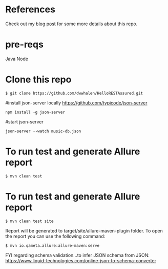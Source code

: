 # References
Check out my [blog post](https://dev.to/dwwhalen/series/9704) for some more details about this repo.  

# pre-reqs
Java
Node


# Clone this repo
```
$ git clone https://github.com/dwwhalen/HelloRESTAssured.git
```
#install json-server locally 
https://github.com/typicode/json-server
```
npm install -g json-server
```

#start json-server

```
json-server --watch music-db.json
```

# To run test and generate Allure report
```
$ mvn clean test
```

# To run test and generate Allure report
```
$ mvn clean test site
```
Report will be generated to target/site/allure-maven-plugin folder. To open the report you can use the following command:
```
$ mvn io.qameta.allure:allure-maven:serve
```

FYI regarding schema validation...to infer JSON schema from JSON: https://www.liquid-technologies.com/online-json-to-schema-converter